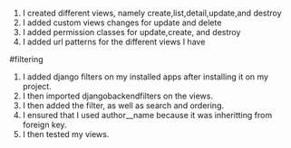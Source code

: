1. I created different views, namely create,list,detail,update,and destroy
2. I added custom views changes for update and delete
3. I added permission classes for update,create, and destroy
4. I added url patterns for the different views I have

#filtering
1. I added django filters on my installed apps after installing it on my project.
2. I then imported djangobackendfilters on the views.
3. I then added the filter, as well as search and ordering.
4. I ensured that I used author__name because it was inheritting from foreign key.
5. I then tested my views.